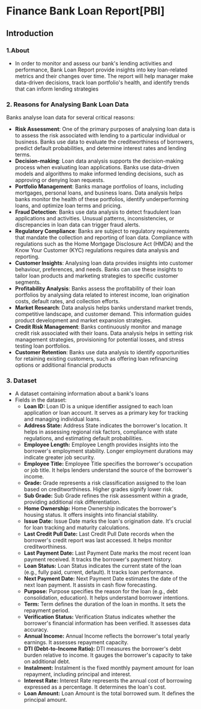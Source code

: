 # Finance Bank Loan Report[PBI]
## Introduction
### 1.About
- In order to monitor and assess our bank's lending activities and performance, Bank Loan Report provide insights into key loan-related metrics and their changes over time. The report will help manager make data-driven decisions, track loan portfolio's health, and identify trends that can inform lending strategies
### 2. Reasons for Analysing Bank Loan Data
Banks analyse loan data for several critical reasons:
- **Risk Assessment**: One of the primary purposes of analysing loan data is to assess the risk associated with lending to a particular individual or business. Banks use data to evaluate the creditworthiness of borrowers, predict default probabilities, and determine interest rates and lending terms.
- **Decision-making**: Loan data analysis supports the decision-making process when evaluating loan applications. Banks use data-driven models and algorithms to make informed lending decisions, such as approving or denying loan requests.
- **Portfolio Management**: Banks manage portfolios of loans, including mortgages, personal loans, and business loans. Data analysis helps banks monitor the health of these portfolios, identify underperforming loans, and optimize loan terms and pricing.
- **Fraud Detection**: Banks use data analysis to detect fraudulent loan applications and activities. Unusual patterns, inconsistencies, or discrepancies in loan data can trigger fraud alerts.
- **Regulatory Compliance**: Banks are subject to regulatory requirements that mandate the collection and reporting of loan data. Compliance with regulations such as the Home Mortgage Disclosure Act (HMDA) and the Know Your Customer (KYC) regulations requires data analysis and reporting.
- **Customer Insights**: Analysing loan data provides insights into customer behaviour, preferences, and needs. Banks can use these insights to tailor loan products and marketing strategies to specific customer segments.
- **Profitability Analysis**: Banks assess the profitability of their loan portfolios by analysing data related to interest income, loan origination costs, default rates, and collection efforts.
- **Market Research**: Data analysis helps banks understand market trends, competitive landscape, and customer demand. This information guides product development and market expansion strategies.
- **Credit Risk Management**: Banks continuously monitor and manage credit risk associated with their loans. Data analysis helps in setting risk management strategies, provisioning for potential losses, and stress testing loan portfolios.
- **Customer Retention**: Banks use data analysis to identify opportunities for retaining existing customers, such as offering loan refinancing options or additional financial products
### 3. Dataset
- A dataset containing information about a bank's loans
- Fields in the dataset: <br/>
  - **Loan ID:** Loan ID is a unique identifier assigned to each loan application or loan account. It serves as a primary key for tracking and managing individual loans. <br/>
  - **Address State:** Address State indicates the borrower's location. It helps in assessing regional risk factors, compliance with state regulations, and estimating default probabilities. <br/>
  - **Employee Length:** Employee Length provides insights into the borrower's employment stability. Longer employment durations may indicate greater job security.<br/>
  - **Employee Title:** Employee Title specifies the borrower's occupation or job title. It helps lenders understand the source of the borrower's income.<br/>
  - **Grade:** Grade represents a risk classification assigned to the loan based on creditworthiness. Higher grades signify lower risk.<br/>
  - **Sub Grade:** Sub Grade refines the risk assessment within a grade, providing additional risk differentiation.<br/>
  - **Home Ownership:** Home Ownership indicates the borrower's housing status. It offers insights into financial stability.<br/>
  - **Issue Date:** Issue Date marks the loan's origination date. It's crucial for loan tracking and maturity calculations.<br/>
  - **Last Credit Pull Date:** Last Credit Pull Date records when the borrower's credit report was last accessed. It helps monitor creditworthiness.<br/>
  - **Last Payment Date:** Last Payment Date marks the most recent loan payment received. It tracks the borrower's payment history.<br/>
  - **Loan Status:** Loan Status indicates the current state of the loan (e.g., fully paid, current, default). It tracks loan performance.<br/>
  - **Next Payment Date:** Next Payment Date estimates the date of the next loan payment. It assists in cash flow forecasting.<br/>
  - **Purpose:** Purpose specifies the reason for the loan (e.g., debt consolidation, education). It helps understand borrower intentions.<br/>
  - **Term:** Term defines the duration of the loan in months. It sets the repayment period.<br/>
  - **Verification Status:** Verification Status indicates whether the borrower's financial information has been verified. It assesses data accuracy.<br/>
  - **Annual Income:** Annual Income reflects the borrower's total yearly earnings. It assesses repayment capacity.<br/>
  - **DTI (Debt-to-Income Ratio):** DTI measures the borrower's debt burden relative to income. It gauges the borrower's capacity to take on additional debt.<br/>
  - **Instalment:** Instalment is the fixed monthly payment amount for loan repayment, including principal and interest.<br/>
  - **Interest Rate:** Interest Rate represents the annual cost of borrowing expressed as a percentage. It determines the loan's cost.<br/>
  - **Loan Amount:** Loan Amount is the total borrowed sum. It defines the principal amount.<br/>
